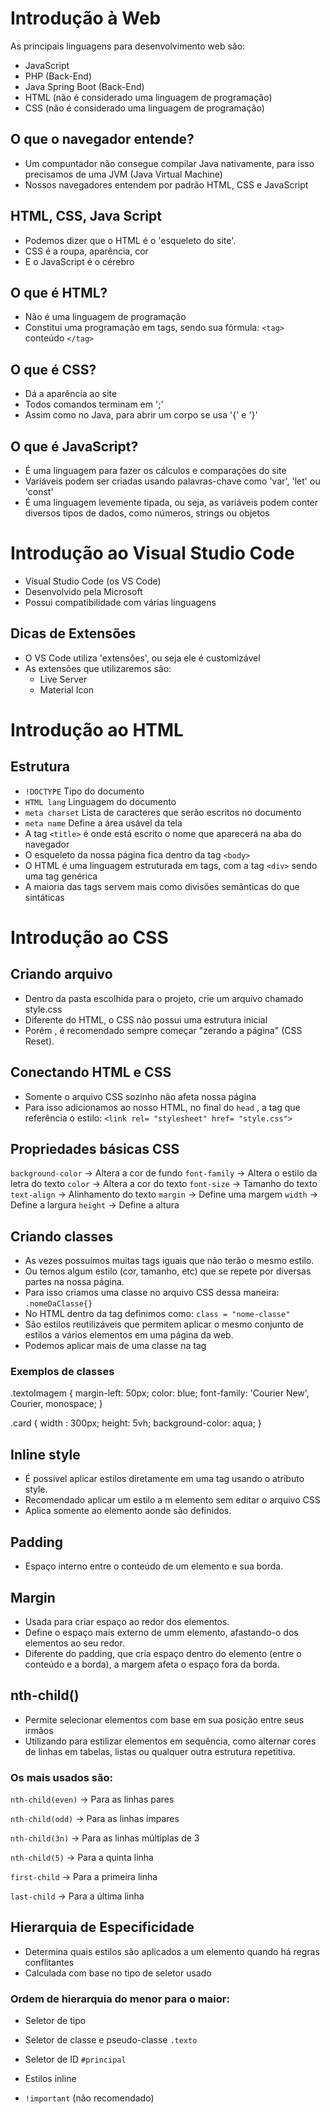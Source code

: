 # Introdução à Web

As principais linguagens para desenvolvimento web são:
- JavaScript
- PHP (Back-End)
- Java Spring Boot (Back-End)
- HTML (não é considerado uma linguagem de programação)
- CSS (não é considerado uma linguagem de programação)

## O que o navegador entende?

- Um compuntador não consegue compilar Java nativamente, para isso precisamos de uma JVM (Java Virtual Machine)
- Nossos navegadores entendem por padrão HTML, CSS e JavaScript

## HTML, CSS, Java Script 

- Podemos dizer que o HTML é o 'esqueleto do site'.
- CSS é a roupa, aparência, cor
- E o JavaScript é o cérebro

## O que é HTML?

- Não é uma linguagem de programação
- Constitui uma programação em tags, sendo sua fórmula: ``<tag>`` conteúdo ``</tag>``

## O que é CSS?

- Dá a aparência ao site
- Todos comandos terminam em ';'
- Assim como no Java, para abrir um corpo se usa '{' e '}'

## O que é JavaScript?

- É uma linguagem para fazer os cálculos e comparações do site
- Variáveis podem ser criadas usando palavras-chave como 'var', 'let' ou 'const'
- É uma linguagem levemente tipada, ou seja, as variáveis podem conter diversos tipos de dados, como números, strings ou objetos

# Introdução ao Visual Studio Code

- Visual Studio Code (os VS Code)
- Desenvolvido pela Microsoft
- Possui compatibilidade com várias linguagens

## Dicas de Extensões

- O VS Code utiliza 'extensões', ou seja ele é customizável
- As extensões que utilizaremos são:
  - Live Server
  - Material Icon

# Introdução ao HTML

## Estrutura

- ``!DOCTYPE`` Tipo do documento
- ``HTML lang`` Linguagem do documento
- ``meta charset`` Lista de caracteres que serão escritos no documento
- ``meta name`` Define a área usável da tela
-  A tag ``<title>`` é onde está escrito o nome que aparecerá na aba do navegador
-  O esqueleto da nossa página fica dentro da tag ``<body>``
-  O HTML é uma linguagem estruturada em tags, com a tag ``<div>`` sendo uma tag genérica
-  A maioria das tags servem mais como divisões semânticas do que sintáticas


# Introdução ao CSS

## Criando arquivo

- Dentro da pasta escolhida para o projeto, crie um arquivo chamado style.css
- Diferente do HTML, o CSS não possui uma estrutura inicial
- Porém , é recomendado sempre começar "zerando a página" (CSS Reset).

## Conectando HTML e CSS

- Somente o arquivo CSS sozinho não afeta nossa página
- Para isso adicionamos ao nosso HTML, no final do ``head`` , a tag que referência o estilo:
  ``<link rel= "stylesheet" href= "style.css">``

## Propriedades básicas CSS

``background-color`` -> Altera a cor de fundo
``font-family`` -> Altera o estilo da letra do texto
``color`` -> Altera a cor do texto
``font-size`` -> Tamanho do texto
``text-align`` -> Alinhamento do texto
``margin`` -> Define uma margem
``width`` -> Define a largura
``height`` -> Define a altura

## Criando classes

- As vezes possuímos muitas tags iguais que não terão o mesmo estilo.
- Ou temos algum estilo (cor, tamanho, etc) que se repete por diversas partes na nossa página.
- Para isso criamos uma classe no arquivo CSS dessa maneira: ``.nomeDaClasse{}``
- No HTML dentro da tag definimos como: ``class = "nome-classe"``
- São estilos reutilizáveis que permitem aplicar o mesmo conjunto de estilos a vários elementos em uma página da web.
- Podemos aplicar mais de uma classe  na tag

### Exemplos de classes

.textoImagem {
  margin-left: 50px;
  color: blue;
  font-family: 'Courier New', Courier, monospace;
}

<div class= "textoImagem"></div>

<div class= "classe1 classe2"></div>

.card {
width : 300px;
height: 5vh;
background-color: aqua;
}
<body>
<div class= "card"></div>
</body>

## Inline style

- É possivel aplicar estilos diretamente em uma tag usando o atributo style.
- Recomendado aplicar um estilo a m elemento sem editar o arquivo CSS
- Aplica somente ao elemento aonde são definidos.

## Padding

- Espaço interno entre o conteúdo de um elemento e sua borda.

## Margin

- Usada para criar espaço ao redor dos elementos.
- Define o espaço mais externo de umm elemento, afastando-o dos elementos ao seu redor.
- Diferente do padding, que cria espaço dentro do elemento (entre o conteúdo e a borda), a margem afeta o espaço fora da borda.

## nth-child()

- Permite selecionar elementos com base em sua posição entre seus irmãos
- Utilizando para estilizar elementos em sequência, como alternar cores de linhas em tabelas, listas ou qualquer outra estrutura repetitiva.

### Os mais usados são:

``nth-child(even)`` -> Para as linhas pares

``nth-child(odd)`` -> Para as linhas ímpares

``nth-child(3n)`` -> Para as linhas múltiplas de 3

``nth-child(5)`` -> Para a quinta linha

``first-child`` -> Para a primeira linha

``last-child`` -> Para a última linha

## Hierarquia de Especificidade

- Determina quais estilos são aplicados a um elemento quando há regras conflitantes 
- Calculada com base no tipo de seletor usado

### Ordem de hierarquia do menor para o maior:

- Seletor de tipo
  
- Seletor de classe e pseudo-classe ``.texto``
  
- Seletor de ID ``#principal``
  
- Estilos inline
  
- ``!important`` (não recomendado)


